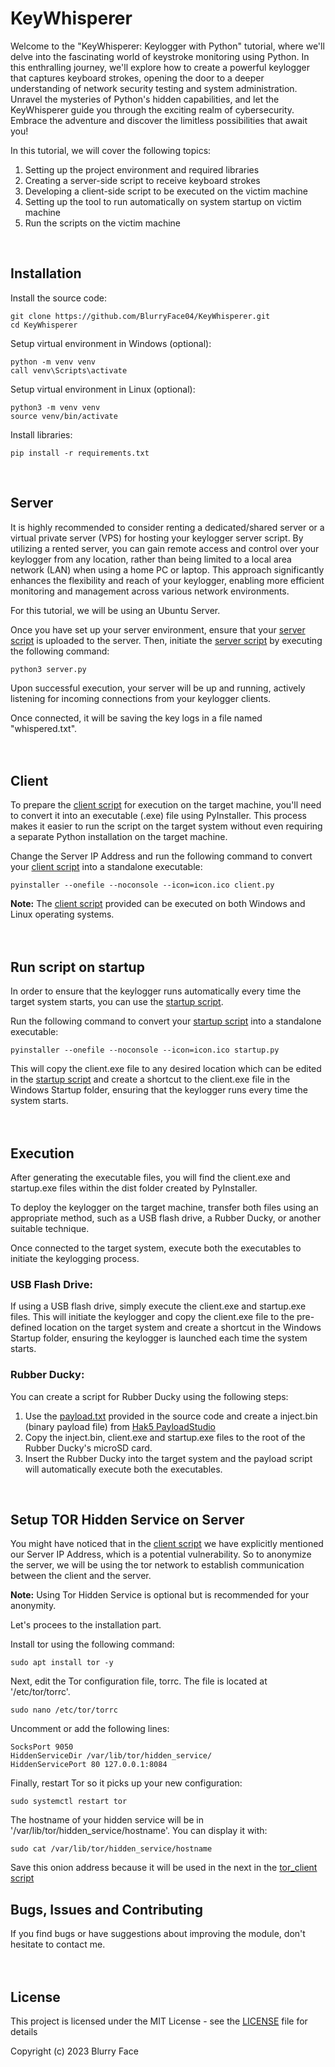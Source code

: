 # KeyWhisperer
Welcome to the "KeyWhisperer: Keylogger with Python" tutorial, where we'll delve into the fascinating world of keystroke monitoring using Python. In this enthralling journey, we'll explore how to create a powerful keylogger that captures keyboard strokes, opening the door to a deeper understanding of network security testing and system administration. Unravel the mysteries of Python's hidden capabilities, and let the KeyWhisperer guide you through the exciting realm of cybersecurity. Embrace the adventure and discover the limitless possibilities that await you!

In this tutorial, we will cover the following topics:

1. Setting up the project environment and required libraries
2. Creating a server-side script to receive keyboard strokes
3. Developing a client-side script to be executed on the victim machine
4. Setting up the tool to run automatically on system startup on victim machine
5. Run the scripts on the victim machine
<br>

## Installation
Install the source code:
```
git clone https://github.com/BlurryFace04/KeyWhisperer.git
cd KeyWhisperer
```

Setup virtual environment in Windows (optional):
```
python -m venv venv
call venv\Scripts\activate
```

Setup virtual environment in Linux (optional):
```
python3 -m venv venv
source venv/bin/activate
```

Install libraries:
```
pip install -r requirements.txt
```
<br>

## Server
It is highly recommended to consider renting a dedicated/shared server or a virtual private server (VPS) for hosting your keylogger server script. By utilizing a rented server, you can gain remote access and control over your keylogger from any location, rather than being limited to a local area network (LAN) when using a home PC or laptop. This approach significantly enhances the flexibility and reach of your keylogger, enabling more efficient monitoring and management across various network environments. 

For this tutorial, we will be using an Ubuntu Server.

Once you have set up your server environment, ensure that your [server script](https://github.com/BlurryFace04/KeyWhisperer/edit/main/server.py) is uploaded to the server. Then, initiate the [server script](https://github.com/BlurryFace04/KeyWhisperer/edit/main/server.py) by executing the following command:
```
python3 server.py
```
Upon successful execution, your server will be up and running, actively listening for incoming connections from your keylogger clients.

Once connected, it will be saving the key logs in a file named "whispered.txt".
<br><br><br>


## Client
To prepare the [client script](https://github.com/BlurryFace04/KeyWhisperer/edit/main/client.py) for execution on the target machine, you'll need to convert it into an executable (.exe) file using PyInstaller. This process makes it easier to run the script on the target system without even requiring a separate Python installation on the target machine.

Change the Server IP Address and run the following command to convert your [client script](https://github.com/BlurryFace04/KeyWhisperer/edit/main/client.py) into a standalone executable:
```
pyinstaller --onefile --noconsole --icon=icon.ico client.py
```
**Note:** The [client script](https://github.com/BlurryFace04/KeyWhisperer/edit/main/client.py) provided can be executed on both Windows and Linux operating systems.
<br><br><br>

## Run script on startup
In order to ensure that the keylogger runs automatically every time the target system starts, you can use the [startup script](https://github.com/BlurryFace04/KeyWhisperer/edit/main/startup.py).

Run the following command to convert your [startup script](https://github.com/BlurryFace04/KeyWhisperer/edit/main/startup.py) into a standalone executable:
```
pyinstaller --onefile --noconsole --icon=icon.ico startup.py
```
This will copy the client.exe file to any desired location which can be edited in the [startup script](https://github.com/BlurryFace04/KeyWhisperer/edit/main/startup.py) and create a shortcut to the client.exe file in the Windows Startup folder, ensuring that the keylogger runs every time the system starts.
<br><br><br>

## Execution
After generating the executable files, you will find the client.exe and startup.exe files within the dist folder created by PyInstaller.

To deploy the keylogger on the target machine, transfer both files using an appropriate method, such as a USB flash drive, a Rubber Ducky, or another suitable technique.

Once connected to the target system, execute both the executables to initiate the keylogging process.

### USB Flash Drive:
If using a USB flash drive, simply execute the client.exe and startup.exe files. This will initiate the keylogger and copy the client.exe file to the pre-defined location on the target system and create a shortcut in the Windows Startup folder, ensuring the keylogger is launched each time the system starts.

### Rubber Ducky:
You can create a script for Rubber Ducky using the following steps:

1. Use the [payload.txt](https://github.com/BlurryFace04/KeyWhisperer/edit/main/payload.txt) provided in the source code and create a inject.bin (binary payload file) from [Hak5 PayloadStudio](https://payloadstudio.hak5.org/community/)
2. Copy the inject.bin, client.exe and startup.exe files to the root of the Rubber Ducky's microSD card.
3. Insert the Rubber Ducky into the target system and the payload script will automatically execute both the executables. 
<br>

## Setup TOR Hidden Service on Server
You might have noticed that in the [client script](https://github.com/BlurryFace04/KeyWhisperer/edit/main/client.py) we have explicitly mentioned our Server IP Address, which is a potential vulnerability. So to anonymize the server, we will be using the tor network to establish communication between the client and the server.

**Note:** Using Tor Hidden Service is optional but is recommended for your anonymity.

Let's procees to the installation part.

Install tor using the following command:
```
sudo apt install tor -y
```

Next, edit the Tor configuration file, torrc. The file is located at '/etc/tor/torrc'.
```
sudo nano /etc/tor/torrc
```

Uncomment or add the following lines:
```
SocksPort 9050
HiddenServiceDir /var/lib/tor/hidden_service/
HiddenServicePort 80 127.0.0.1:8084
```

Finally, restart Tor so it picks up your new configuration:
```
sudo systemctl restart tor
```

The hostname of your hidden service will be in '/var/lib/tor/hidden_service/hostname'. You can display it with:
```
sudo cat /var/lib/tor/hidden_service/hostname
```
Save this onion address because it will be used in the next in the [tor_client script](https://github.com/BlurryFace04/KeyWhisperer/edit/main/tor_client.py)

## Bugs, Issues and Contributing
If you find bugs or have suggestions about improving the module, don't hesitate to contact me.
<br><br><br>

## License
This project is licensed under the MIT License - see the [LICENSE](https://github.com/BlurryFace04/KeyWhisperer/edit/main/LICENSE) file for details

Copyright (c) 2023 Blurry Face
